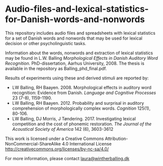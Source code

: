 # Audio-files-and-lexical-statistics-for-Danish-words-and-nonwords

This repository includes audio files and spreadsheets with lexical statistics for a set of Danish words and nonwords that may be used for lexical decision or other psycholinguistic tasks.

Information about the words, nonwords and extraction of lexical statistics may be found in L.W. Balling _Morphological Effects in Danish Auditory Word Recognition_. PhD-dissertation, Aarhus University, 2008. The thesis is available in the repository as Balling_phd_final.pdf.

Results of experiments using these and derived stimuli are reported by:
- LW Balling, RH Baayen. 2008. Morphological effects in auditory word recognition: Evidence from Danish. _Language and Cognitive Processes_ 23 (7-8), 1159-1190.
- LW Balling, RH Baayen. 2012. Probability and surprisal in auditory comprehension of morphologically complex words. _Cognition_ 125(1), 80-106.
- LW Balling, DJ Morris, J Tøndering. 2017. Investigating lexical competition and the cost of phonemic restoration. _The Journal of the Acoustical Society of America_ 142 (6), 3603-3612

This work is licensed under a Creative Commons Attribution-NonCommercial-ShareAlike 4.0 International License http://creativecommons.org/licenses/by-nc-sa/4.0/

For more information, please contact laura@wintherballing.dk
